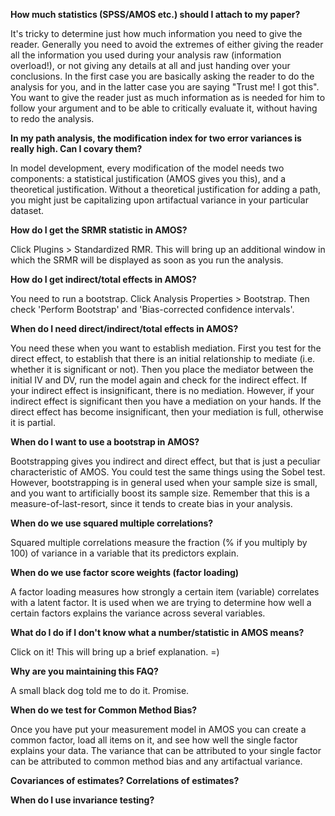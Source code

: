 **How much statistics (SPSS/AMOS etc.) should I attach to my paper?**

It's tricky to determine just how much information you need to give the reader. Generally you need to avoid the extremes of either giving the reader all the information you used during your analysis raw (information overload!), or not giving any details at all and just handing over your conclusions. In the first case you are basically asking the reader to do the analysis for you, and in the latter case you are saying "Trust me! I got this". You want to give the reader just as much information as is needed for him to follow your argument and to be able to critically evaluate it, without having to redo the analysis.

**In my path analysis, the modification index for two error variances is really high. Can I covary them?**

In model development, every modification of the model needs two components: a statistical justification (AMOS gives you this), and a theoretical justification. Without a theoretical justification for adding a path, you might just be capitalizing upon artifactual variance in your particular dataset.

**How do I get the SRMR statistic in AMOS?**

Click Plugins > Standardized RMR. This will bring up an additional window in which the SRMR will be displayed as soon as you run the analysis.

**How do I get indirect/total effects in AMOS?**

You need to run a bootstrap. Click Analysis Properties > Bootstrap. Then check 'Perform Bootstrap' and 'Bias-corrected confidence intervals'.

**When do I need direct/indirect/total effects in AMOS?**

You need these when you want to establish mediation. First you test for the direct effect, to establish that there is an initial relationship to mediate (i.e. whether it is significant or not). Then you place the mediator between the initial IV and DV, run the model again and check for the indirect effect. If your indirect effect is insignificant, there is no mediation. However, if your indirect effect is significant then you have a mediation on your hands. If the direct effect has become insignificant, then your mediation is full, otherwise it is partial.

**When do I want to use a bootstrap in AMOS?**

Bootstrapping gives you indirect and direct effect, but that is just a peculiar characteristic of AMOS. You could test the same things using the Sobel test. However, bootstrapping is in general used when your sample size is small, and you want to artificially boost its sample size. Remember that this is a measure-of-last-resort, since it tends to create bias in your analysis.

**When do we use squared multiple correlations?**

Squared multiple correlations measure the fraction (% if you multiply by 100) of variance in a variable that its predictors explain.

**When do we use factor score weights (factor loading)**

A factor loading measures how strongly a certain item (variable) correlates with a latent factor. It is used when we are trying to determine how well a certain factors explains the variance across several variables.

**What do I do if I don't know what a number/statistic in AMOS means?**

Click on it! This will bring up a brief explanation. =)

**Why are you maintaining this FAQ?**

A small black dog told me to do it. Promise.

**When do we test for Common Method Bias?**

Once you have put your measurement model in AMOS you can create a common factor, load all items on it, and see how well the single factor explains your data. The variance that can be attributed to your single factor can be attributed to common method bias and any artifactual variance.

**Covariances of estimates? Correlations of estimates?**

**When do I use invariance testing?** 